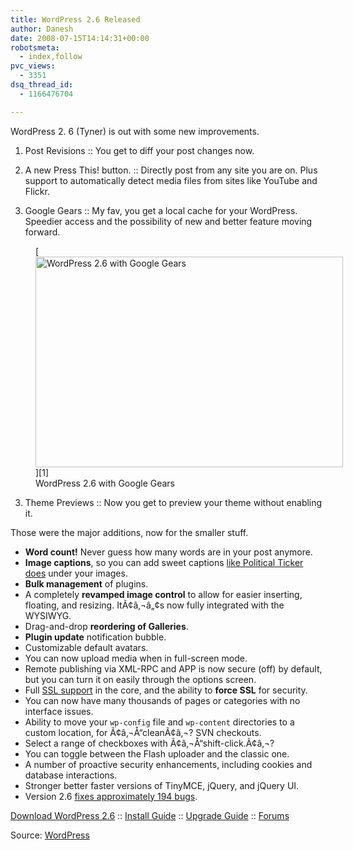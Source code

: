 ```yaml
---
title: WordPress 2.6 Released
author: Danesh
date: 2008-07-15T14:14:31+00:00
robotsmeta:
  - index,follow
pvc_views:
  - 3351
dsq_thread_id:
  - 1166476704

---
```

WordPress 2. 6 (Tyner) is out with some new improvements.

1. Post Revisions :: You get to diff your post changes now.

2. A new Press This! button. :: Directly post from any site you are on. Plus support to automatically detect media files from sites like YouTube and Flickr.

2. Google Gears :: My fav, you get a local cache for your WordPress. Speedier access and the possibility of new and better feature moving forward.

<figure id="attachment_675" aria-describedby="caption-attachment-675" style="width: 492px" class="wp-caption alignnone">[<img loading="lazy" src="/wp-content/uploads/2008/07/wp26-gears.png" alt="WordPress 2.6 with Google Gears" title="wp26-gears" width="492" height="337" class="size-medium wp-image-675" />][1]<figcaption id="caption-attachment-675" class="wp-caption-text">WordPress 2.6 with Google Gears</figcaption></figure>

3. Theme Previews :: Now you get to preview your theme without enabling it.  
<!--more-->

  
Those were the major additions, now for the smaller stuff.

  * **Word count!** Never guess how many words are in your post anymore.
  * **Image captions**, so you can add sweet captions [like Political Ticker does][2] under your images.
  * **Bulk management** of plugins.
  * A completely **revamped image control** to allow for easier inserting, floating, and resizing. ItÃ¢â‚¬â„¢s now fully integrated with the WYSIWYG.
  * Drag-and-drop **reordering of Galleries**.
  * **Plugin update** notification bubble.
  * Customizable default avatars.
  * You can now upload media when in full-screen mode.
  * Remote publishing via XML-RPC and APP is now secure (off) by default, but you can turn it on easily through the options screen.
  * Full [SSL support][3] in the core, and the ability to **force SSL** for security.
  * You can now have many thousands of pages or categories with no interface issues.
  * Ability to move your `wp-config` file and `wp-content` directories to a custom location, for Ã¢â‚¬Å“cleanÃ¢â‚¬? SVN checkouts.
  * Select a range of checkboxes with Ã¢â‚¬Å“shift-click.Ã¢â‚¬?
  * You can toggle between the Flash uploader and the classic one.
  * A number of proactive security enhancements, including cookies and database interactions.
  * Stronger better faster versions of TinyMCE, jQuery, and jQuery UI.
  * Version 2.6 [fixes approximately 194 bugs][4].

[Download WordPress 2.6][5] :: [Install Guide][6] :: [Upgrade Guide][7] :: [Forums][8]

Source: [WordPress][9]

 [1]: /wp-content/uploads/2008/07/wp26-gears.png
 [2]: http://politicalticker.blogs.cnn.com/
 [3]: http://en.wikipedia.org/wiki/Secure_Sockets_Layer
 [4]: http://trac.wordpress.org/query?status=closed&milestone=2.6
 [5]: http://wordpress.org/download/
 [6]: http://codex.wordpress.org/Installing_WordPress
 [7]: http://codex.wordpress.org/Upgrading_WordPress
 [8]: http://wordpress.org/support/
 [9]: http://wordpress.org